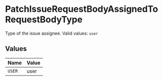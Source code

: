# PatchIssueRequestBodyAssignedToRequestBodyType

Type of the issue assignee.  Valid values: `user`


## Values

| Name   | Value  |
| ------ | ------ |
| `USER` | user   |